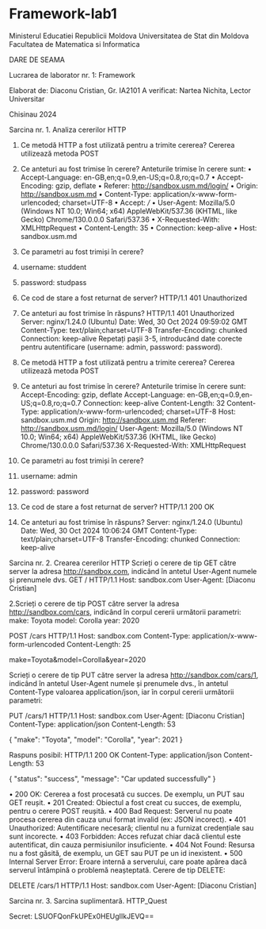 # Framework-lab1
Ministerul Educatiei Republicii Moldova
Universitatea de Stat din Moldova
Facultatea de Matematica si Informatica



DARE DE SEAMA


Lucrarea de laborator nr. 1:
Framework





   Elaborat de: Diaconu Cristian, Gr. IA2101
A verificat: Nartea Nichita, Lector Universitar

Chisinau 2024



Sarcina nr. 1. Analiza cererilor HTTP

1. Ce metodă HTTP a fost utilizată pentru a trimite cererea?
Cererea utilizează metoda POST
2. Ce anteturi au fost trimise în cerere?
Anteturile trimise în cerere sunt:
•	Accept-Language: en-GB,en;q=0.9,en-US;q=0.8,ro;q=0.7
•	Accept-Encoding: gzip, deflate
•	Referer: http://sandbox.usm.md/login/
•	Origin: http://sandbox.usm.md
•	Content-Type: application/x-www-form-urlencoded; charset=UTF-8
•	Accept: */*
•	User-Agent: Mozilla/5.0 (Windows NT 10.0; Win64; x64) AppleWebKit/537.36 (KHTML, like Gecko) Chrome/130.0.0.0 Safari/537.36
•	X-Requested-With: XMLHttpRequest
•	Content-Length: 35
•	Connection: keep-alive
•	Host: sandbox.usm.md
3. Ce parametri au fost trimiși în cerere?
1.	username: 
studdent
2.	password: 
studpass
4. Ce cod de stare a fost returnat de server?
HTTP/1.1 401 Unauthorized
5. Ce anteturi au fost trimise în răspuns?
HTTP/1.1 401 Unauthorized
Server: nginx/1.24.0 (Ubuntu)
Date: Wed, 30 Oct 2024 09:59:02 GMT
Content-Type: text/plain;charset=UTF-8
Transfer-Encoding: chunked
Connection: keep-alive
Repetați pașii 3-5, introducând date corecte pentru autentificare (username: admin, password: password).

1. Ce metodă HTTP a fost utilizată pentru a trimite cererea?
Cererea utilizează metoda POST
2. Ce anteturi au fost trimise în cerere?
Anteturile trimise în cerere sunt:
Accept-Encoding: gzip, deflate
Accept-Language: en-GB,en;q=0.9,en-US;q=0.8,ro;q=0.7
Connection: keep-alive
Content-Length: 32
Content-Type: application/x-www-form-urlencoded; charset=UTF-8
Host: sandbox.usm.md
Origin: http://sandbox.usm.md
Referer: http://sandbox.usm.md/login/
User-Agent: Mozilla/5.0 (Windows NT 10.0; Win64; x64) AppleWebKit/537.36 (KHTML, like Gecko) Chrome/130.0.0.0 Safari/537.36
X-Requested-With: XMLHttpRequest
3. Ce parametri au fost trimiși în cerere?
3.	username: 
admin
4.	password: 
password
4. Ce cod de stare a fost returnat de server?
HTTP/1.1 200 OK
5. Ce anteturi au fost trimise în răspuns?
Server: nginx/1.24.0 (Ubuntu)
Date: Wed, 30 Oct 2024 10:06:24 GMT
Content-Type: text/plain;charset=UTF-8
Transfer-Encoding: chunked
Connection: keep-alive

Sarcina nr. 2. Crearea cererilor HTTP
Scrieți o cerere de tip GET către server la adresa http://sandbox.com, indicând în antetul User-Agent numele și prenumele dvs.
GET / HTTP/1.1
Host: sandbox.com
User-Agent: [Diaconu Cristian]

2.Scrieți o cerere de tip POST către server la adresa http://sandbox.com/cars, indicând în corpul cererii următorii parametri:
make: Toyota
model: Corolla
year: 2020

POST /cars HTTP/1.1
Host: sandbox.com
Content-Type: application/x-www-form-urlencoded
Content-Length: 25

make=Toyota&model=Corolla&year=2020

Scrieți o cerere de tip PUT către server la adresa http://sandbox.com/cars/1, indicând în antetul User-Agent numele și prenumele dvs., în antetul Content-Type valoarea application/json, iar în corpul cererii următorii parametri:

PUT /cars/1 HTTP/1.1
Host: sandbox.com
User-Agent: [Diaconu Cristian]
Content-Type: application/json
Content-Length: 53

{
    "make": "Toyota",
    "model": "Corolla",
    "year": 2021
}

Raspuns posibil:
HTTP/1.1 200 OK
Content-Type: application/json
Content-Length: 53

{
    "status": "success",
    "message": "Car updated successfully"
}

•  200 OK: Cererea a fost procesată cu succes. De exemplu, un PUT sau GET reușit.
•  201 Created: Obiectul a fost creat cu succes, de exemplu, pentru o cerere POST reușită.
•  400 Bad Request: Serverul nu poate procesa cererea din cauza unui format invalid (ex: JSON incorect).
•  401 Unauthorized: Autentificare necesară; clientul nu a furnizat credențiale sau sunt incorecte.
•  403 Forbidden: Acces refuzat chiar dacă clientul este autentificat, din cauza permisiunilor insuficiente.
•  404 Not Found: Resursa nu a fost găsită, de exemplu, un GET sau PUT pe un id inexistent.
•  500 Internal Server Error: Eroare internă a serverului, care poate apărea dacă serverul întâmpină o problemă neașteptată.
Cerere de tip DELETE:

DELETE /cars/1 HTTP/1.1
Host: sandbox.com
User-Agent: [Diaconu Cristian]


Sarcina nr. 3. Sarcina suplimentară. HTTP_Quest

Secret: LSUOFQonFkUPEx0HEUgIIkJEVQ==
